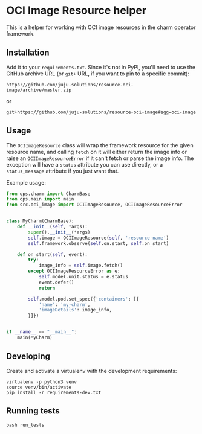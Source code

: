 # OCI Image Resource helper

This is a helper for working with OCI image resources in the charm operator
framework.

## Installation

Add it to your `requirements.txt`.  Since it's not in PyPI, you'll need to use
the GitHub archive URL (or `git+` URL, if you want to pin to a specific commit):

```
https://github.com/juju-solutions/resource-oci-image/archive/master.zip
```

or 

```
git+https://github.com/juju-solutions/resource-oci-image#egg=oci-image
```

## Usage

The `OCIImageResource` class will wrap the framework resource for the given
resource name, and calling `fetch` on it will either return the image info
or raise an `OCIImageResourceError` if it can't fetch or parse the image
info. The exception will have a `status` attribute you can use directly,
or a `status_message` attribute if you just want that.

Example usage:

```python
from ops.charm import CharmBase
from ops.main import main
from src.oci_image import OCIImageResource, OCIImageResourceError


class MyCharm(CharmBase):
    def __init__(self, *args):
        super().__init__(*args)
        self.image = OCIImageResource(self, 'resource-name')
        self.framework.observe(self.on.start, self.on_start)

    def on_start(self, event):
        try:
            image_info = self.image.fetch()
        except OCIImageResourceError as e:
            self.model.unit.status = e.status
            event.defer()
            return

        self.model.pod.set_spec({'containers': [{
            'name': 'my-charm',
            'imageDetails': image_info,
        }]})


if __name__ == "__main__":
    main(MyCharm)
```

## Developing

Create and activate a virtualenv with the development requirements:

    virtualenv -p python3 venv
    source venv/bin/activate
    pip install -r requirements-dev.txt

## Running tests

```
bash run_tests
```